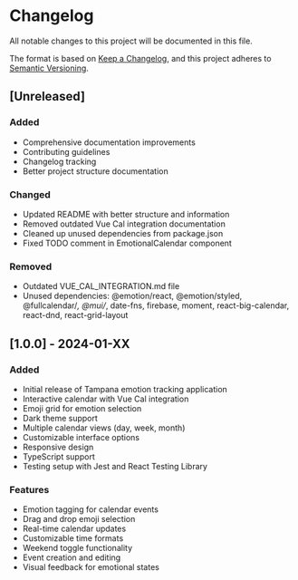 # Changelog

All notable changes to this project will be documented in this file.

The format is based on [Keep a Changelog](https://keepachangelog.com/en/1.0.0/),
and this project adheres to [Semantic Versioning](https://semver.org/spec/v2.0.0.html).

## [Unreleased]

### Added
- Comprehensive documentation improvements
- Contributing guidelines
- Changelog tracking
- Better project structure documentation

### Changed
- Updated README with better structure and information
- Removed outdated Vue Cal integration documentation
- Cleaned up unused dependencies from package.json
- Fixed TODO comment in EmotionalCalendar component

### Removed
- Outdated VUE_CAL_INTEGRATION.md file
- Unused dependencies: @emotion/react, @emotion/styled, @fullcalendar/*, @mui/*, date-fns, firebase, moment, react-big-calendar, react-dnd, react-grid-layout

## [1.0.0] - 2024-01-XX

### Added
- Initial release of Tampana emotion tracking application
- Interactive calendar with Vue Cal integration
- Emoji grid for emotion selection
- Dark theme support
- Multiple calendar views (day, week, month)
- Customizable interface options
- Responsive design
- TypeScript support
- Testing setup with Jest and React Testing Library

### Features
- Emotion tagging for calendar events
- Drag and drop emoji selection
- Real-time calendar updates
- Customizable time formats
- Weekend toggle functionality
- Event creation and editing
- Visual feedback for emotional states